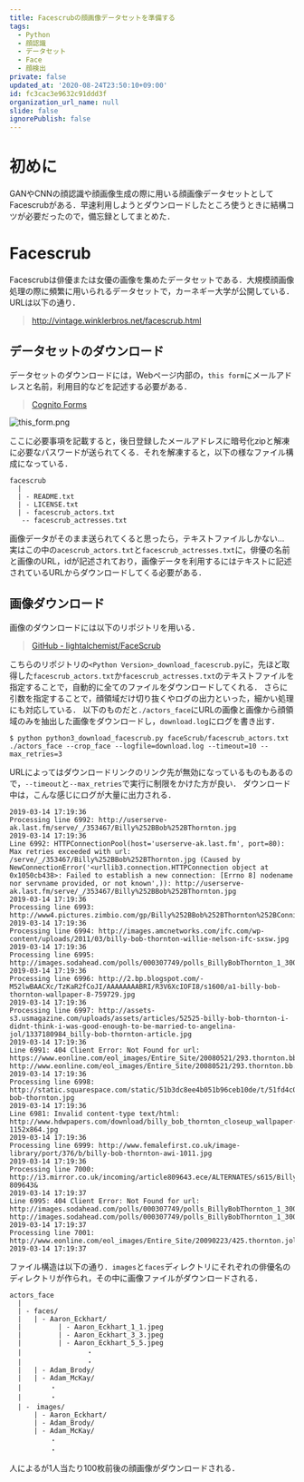 ```yaml
---
title: Facescrubの顔画像データセットを準備する
tags:
  - Python
  - 顔認識
  - データセット
  - Face
  - 顔検出
private: false
updated_at: '2020-08-24T23:50:10+09:00'
id: fc3cac3e9632c91ddd3f
organization_url_name: null
slide: false
ignorePublish: false
---
```

# 初めに
GANやCNNの顔認識や顔画像生成の際に用いる顔画像データセットとしてFacescrubがある．早速利用しようとダウンロードしたところ使うときに結構コツが必要だったので，備忘録としてまとめた．


# Facescrub
Facescrubは俳優または女優の画像を集めたデータセットである．大規模顔画像処理の際に頻繁に用いられるデータセットで，カーネギー大学が公開している．URLは以下の通り．

> http://vintage.winklerbros.net/facescrub.html


## データセットのダウンロード
データセットのダウンロードには，Webページ内部の，`this form`にメールアドレスと名前，利用目的などを記述する必要がある．

> [Cognito Forms](https://www.cognitoforms.com/ADSC2/FaceScrubDatasetPasswordRequest)

![this_form.png](https://qiita-image-store.s3.amazonaws.com/0/163680/c341abcd-a6d7-644a-6fa5-ad4f576d8f8d.png)


ここに必要事項を記載すると，後日登録したメールアドレスに暗号化zipと解凍に必要なパスワードが送られてくる．それを解凍すると，以下の様なファイル構成になっている．

```sh:facescrub
facescrub
  |
  | - README.txt
  | - LICENSE.txt
  | - facescrub_actors.txt
   -- facescrub_actresses.txt
```

画像データがそのまま送られてくると思ったら，テキストファイルしかない...
実はこの中の`acescrub_actors.txt`と`facescrub_actresses.txt`に，俳優の名前と画像のURL，idが記述されており，画像データを利用するにはテキストに記述されているURLからダウンロードしてくる必要がある．


## 画像ダウンロード
画像のダウンロードには以下のリポジトリを用いる．

> [GitHub - lightalchemist/FaceScrub](https://github.com/lightalchemist/FaceScrub)

こちらのリポジトリの`<Python Version>_download_facescrub.py`に，先ほど取得した`facescrub_actors.txt`か`facescrub_actresses.txt`のテキストファイルを指定することで，自動的に全てのファイルをダウンロードしてくれる．
さらに引数を指定することで，顔領域だけ切り抜くやログの出力といった，細かい処理にも対応している．
以下のものだと`./actors_face`にURLの画像と画像から顔領域のみを抽出した画像をダウンロードし，`download.log`にログを書き出す．

```sh:
$ python python3_download_facescrub.py faceScrub/facescrub_actors.txt ./actors_face --crop_face --logfile=download.log --timeout=10 --max_retries=3
```
URLによってはダウンロードリンクのリンク先が無効になっているものもあるので，`--timeout`と`--max_retries`で実行に制限をかけた方が良い．
ダウンロード中は，こんな感じにログが大量に出力される．

```
2019-03-14 17:19:36
Processing line 6992: http://userserve-ak.last.fm/serve/_/353467/Billy%252BBob%252BThornton.jpg
2019-03-14 17:19:36
Line 6992: HTTPConnectionPool(host='userserve-ak.last.fm', port=80): Max retries exceeded with url: /serve/_/353467/Billy%252BBob%252BThornton.jpg (Caused by NewConnectionError('<urllib3.connection.HTTPConnection object at 0x1050cb438>: Failed to establish a new connection: [Errno 8] nodename nor servname provided, or not known',)): http://userserve-ak.last.fm/serve/_/353467/Billy%252BBob%252BThornton.jpg
2019-03-14 17:19:36
Processing line 6993: http://www4.pictures.zimbio.com/gp/Billy%252BBob%252BThornton%252BConnie%252BAngland%252Bdating%252BZKHdAfnGiKGl.jpg
2019-03-14 17:19:36
Processing line 6994: http://images.amcnetworks.com/ifc.com/wp-content/uploads/2011/03/billy-bob-thornton-willie-nelson-ifc-sxsw.jpg
2019-03-14 17:19:36
Processing line 6995: http://images.sodahead.com/polls/000307749/polls_BillyBobThornton_1_300_3747_293487_poll_xlarge.jpeg
2019-03-14 17:19:36
Processing line 6996: http://2.bp.blogspot.com/-M52lwBAACXc/TzKaR2fCoJI/AAAAAAAABRI/R3V6XcIOFI8/s1600/a1-billy-bob-thornton-wallpaper-8-759729.jpg
2019-03-14 17:19:36
Processing line 6997: http://assets-s3.usmagazine.com/uploads/assets/articles/52525-billy-bob-thornton-i-didnt-think-i-was-good-enough-to-be-married-to-angelina-jol/1337180984_billy-bob-thornton-article.jpg
2019-03-14 17:19:36
Line 6991: 404 Client Error: Not Found for url: https://www.eonline.com/eol_images/Entire_Site/20080521/293.thornton.bb.052108.jpg: http://www.eonline.com/eol_images/Entire_Site/20080521/293.thornton.bb.052108.jpg
2019-03-14 17:19:36
Processing line 6998: http://static.squarespace.com/static/51b3dc8ee4b051b96ceb10de/t/51fd4c09e4b03005d2ef2bba/1375554571119/billy-bob-thornton.jpg
2019-03-14 17:19:36
Line 6981: Invalid content-type text/html: http://www.hdwpapers.com/download/billy_bob_thornton_closeup_wallpaper-1152x864.jpg
2019-03-14 17:19:36
Processing line 6999: http://www.femalefirst.co.uk/image-library/port/376/b/billy-bob-thornton-awi-1011.jpg
2019-03-14 17:19:36
Processing line 7000: http://i3.mirror.co.uk/incoming/article809643.ece/ALTERNATES/s615/Billy%252520Bob%252520Thornton%252520as%252520Bad%252520Santa-809643&
2019-03-14 17:19:37
Line 6995: 404 Client Error: Not Found for url: http://images.sodahead.com/polls/000307749/polls_BillyBobThornton_1_300_3747_293487_poll_xlarge.jpeg: http://images.sodahead.com/polls/000307749/polls_BillyBobThornton_1_300_3747_293487_poll_xlarge.jpeg
2019-03-14 17:19:37
Processing line 7001: http://www.eonline.com/eol_images/Entire_Site/20090223/425.thornton.jolie.022309.jpg
2019-03-14 17:19:37
```


ファイル構造は以下の通り．`images`と`faces`ディレクトリにそれぞれの俳優名のディレクトリが作られ，その中に画像ファイルがダウンロードされる．

```sh:
actors_face
  |
  | - faces/
  |   | - Aaron_Eckhart/
  |         | - Aaron_Eckhart_1_1.jpeg
  |         | - Aaron_Eckhart_3_3.jpeg
  |         | - Aaron_Eckhart_5_5.jpeg
  |                ・
  |                ・
  |   | - Adam_Brody/
  |   | - Adam_McKay/
  |       ・
  |       ・
  | -　images/
      | - Aaron_Eckhart/
      | - Adam_Brody/
      | - Adam_McKay/
          ・
          ・

```

人によるが1人当たり100枚前後の顔画像がダウンロードされる．
